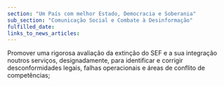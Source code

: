```yaml
---
section: "Um País com melhor Estado, Democracia e Soberania"
sub_section: "Comunicação Social e Combate à Desinformação"
fulfilled_date:
links_to_news_articles:
---
```


Promover uma rigorosa avaliação da extinção do SEF e a sua integração noutros serviços, designadamente, para identificar e corrigir desconformidades legais, falhas operacionais e áreas de conflito de competências;